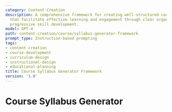 ```yaml
---
category: Content-Creation
description: A comprehensive framework for creating well-structured course syllabi
  that facilitate effective learning and engagement through clear organization and
  progressive skill development.
model: GPT-4
path: content-creation/course/syllabus-generator-framework
prompt_type: Instruction-based prompting
tags:
- content-creation
- course-development
- curriculum-design
- instructional-design
- educational-planning
title: Course Syllabus Generator Framework
version: '1.0'
---
```


# Course Syllabus Generator
